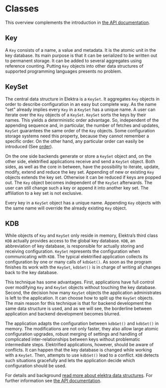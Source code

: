 # Classes

This overview complements the introduction in
[the API documentation](https://doc.libelektra.org/api/latest/html/).

## Key

A `Key` consists of a name, a value and metadata.
It is the atomic unit in the key database. Its main purpose is that it
can be serialized to be written out to permanent storage. It can be
added to several aggregates using reference counting.
Putting `Key` objects into other data structures of supported
programming languages presents no problem.

## KeySet

The central data structure in Elektra is a `KeySet`. It aggregates `Key`
objects in order to describe configuration in an easy but complete way.
As the name "set" already implies every `Key` in a `KeySet` has a
unique name. A user can iterate over the `Key` objects of a `KeySet`.
`KeySet` sorts the keys by their names. This yields a deterministic
order advantage. So, independent of the appending sequence and, in
particular, the number of fetches and updates, `KeySet` guarantees the
same order of the `Key` objects. Some configuration storage systems
need this property, because they cannot remember a specific order.
On the other hand, any particular order can easily be introduced
(See [order](/doc/METADATA.ini)).

On the one side backends generate or store a `KeySet` object and, on the
other side, elektrified applications receive and send a `KeySet` object.
Both sides, as well as the core in between, have the possibility to
iterate, update, modify, extend and reduce the key set. Appending of
new or existing `Key` objects extends the key set. Otherwise it can be
reduced if keys are popped out. The `Key` object becomes independent of
the `KeySet` afterwards. The user can still change such a key or append
it into another key set. The affiliation to a key set is not exclusive.

Every key in a `KeySet` object has a unique name. Appending `Key` objects with
the same name will override the already existing `Key` object.

## KDB

While objects of `Key` and `KeySet` only reside in memory,
Elektra’s third class
`KDB` actually provides access to the global key database. `KDB`,
an abbreviation of key database, is responsible for
actually storing and receiving configuration. `KeySet` represents the
configuration when communicating with `KDB`.
The typical elektrified application collects its configuration by one or
many calls of `kdbGet()`.
As soon as the program finishes its work with the
`KeySet`,
`kdbSet()` is in charge of writing all changes back to the key
database.

This technique has some advantages. First, applications have full
control over modifying
`Key` and `KeySet` objects without touching the key database.
Second,
the decision how many `KeySet` objects the application
administrates is left to the application.
It can choose how to split up the `KeySet` objects.
The main reason for this technique is that for backend development the
same data structure is used, and
as we will see, the borderline between application
and backend development becomes blurred.

The application adapts the configuration between `kdbGet()`
and `kdbSet()` in memory.
The modifications are not only
faster, they also allow large atomic
configuration upgrades, robust merging of settings and handling of
complicated inter-relationships between keys without problematic
intermediate steps.
Elektrified applications, however, should be aware of conflicts.
It can happen that the key database is
changed while working with a `KeySet`.
Then, attempts to use `kdbSet()` lead to a conflict.
`KDB` detects such situations gracefully and lets the application decide
which configuration should be used.

For details and background
[read more about elektra data structures](data-structures.md).
For further information see
[the API documentation](https://doc.libelektra.org/api/latest/html/).
